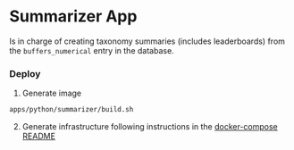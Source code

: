 # Summarizer App

Is in charge of creating taxonomy summaries (includes leaderboards) from the `buffers_numerical` entry in the database.

### Deploy

1. Generate image
```bash
apps/python/summarizer/build.sh
```

2. Generate infrastructure following instructions in the [docker-compose README](../../../docker-compose/README.md)
